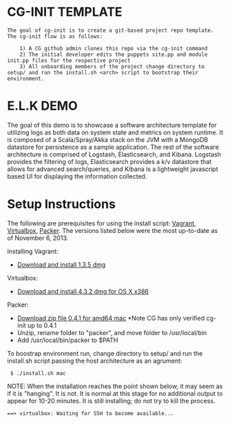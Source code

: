 CG-INIT TEMPLATE
================

	The goal of cg-init is to create a git-based project repo template. The cg-init flow is as follows:

        1) A CG github admin clones this repo via the cg-init command
        2) The initial developer edits the puppets site.pp and module init.pp files for the respective project
        3) All onboarding members of the project change directory to setup/ and run the install.sh <arch> script to bootstrap their environment.

E.L.K DEMO
==============

 The goal of this demo is to showcase a software architecture template for utilizing logs as both data on system state and metrics on system runtime. It is composed of a Scala/Spray/Akka stack on the JVM with a MongoDB datastore for persistence as a sample application. The rest of the software architecture is comprised of Logstash, Elasticsearch, and Kibana. Logstash provides the filtering of logs, Elasticsearch provides a k/v datastore that allows for advanced search/queries, and Kibana is a lightweight javascript based UI for displaying the information collected.

Setup Instructions
==================

The following are prerequisites for using the install script: [Vagrant](http://www.vagrantup.com/), [Virtualbox](https://www.virtualbox.org/), [Packer](http://www.packer.io/). The versions listed below were the most up-to-date as of November 6, 2013.

Installing Vagrant:

- [Download and install 1.3.5 dmg](http://downloads.vagrantup.com/)

Virtualbox:

- [Download and install 4.3.2 dmg for OS X x386](https://www.virtualbox.org/wiki/Downloads)

Packer:

- [Download zip file 0.4.1 for amd64 mac](https://dl.bintray.com/mitchellh/packer/0.4.1_darwin_amd64.zip) *Note CG has only verified cg-init up to 0.4.1
- Unzip, rename folder to "packer", and move folder to /usr/local/bin
- Add /usr/local/bin/packer to $PATH


To boostrap environment run, change directory to setup/ and run the install.sh script passing the host architecture as an agrument:

     $ ./install.sh mac
     
NOTE: When the  installation reaches the point shown below, it may seem as if it is "hanging". It is not. It is normal at this stage for no additional output to appear for 10-20 minutes. It is still installing; do not try to kill the process.

    ==> virtualbox: Waiting for SSH to become available...

